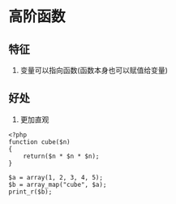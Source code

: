 # 高阶函数

## 特征
1. 变量可以指向函数(函数本身也可以赋值给变量)

## 好处
1. 更加直观
```
<?php
function cube($n)
{
    return($n * $n * $n);
}

$a = array(1, 2, 3, 4, 5);
$b = array_map("cube", $a);
print_r($b);
```
